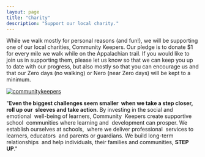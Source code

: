 ```yaml
---
layout: page
title: "Charity"
description: "Support our local charity."
---  
```


While we walk mostly for personal reasons (and fun!), we will be supporting one of our local charities, Community Keepers. Our pledge is to donate $1 for every mile we walk while on the Appalachian trail. If you would like to join us in supporting them, please let us know so that we can keep you up to date with our progress, but also mostly so that you can encourage us and that our Zero days (no walking) or Nero (near Zero days) will be kept to a minimum. 

<p><a style="border: none;" href="https://communitykeepers.org"><img src="https://communitykeepers.org/wp-content/uploads/2013/09/logo1.png" alt="communitykeepers" /></a></p>


"**Even the biggest challenges seem smaller  when we take a step closer, roll up our  sleeves and take action**.
By investing in the social and emotional  well-being of learners, Community  Keepers create supportive school  communities where learning and  development can prosper.
We establish ourselves at schools,  where we deliver professional  services to learners, educators  and parents or guardians.
We build long-term relationships  and help
individuals, their families and communities,
**STEP UP**."
